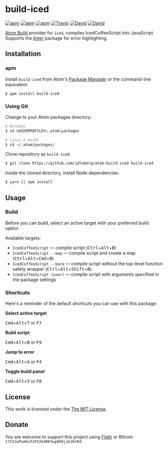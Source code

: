 # build-iced

[![apm](https://img.shields.io/apm/l/build-iced.svg?style=flat-square)](https://atom.io/packages/build-iced)
[![apm](https://img.shields.io/apm/v/build-iced.svg?style=flat-square)](https://atom.io/packages/build-iced)
[![apm](https://img.shields.io/apm/dm/build-iced.svg?style=flat-square)](https://atom.io/packages/build-iced)
[![Travis](https://img.shields.io/travis/idleberg/atom-build-iced.svg?style=flat-square)](https://travis-ci.org/idleberg/atom-build-iced)
[![David](https://img.shields.io/david/idleberg/atom-build-iced.svg?style=flat-square)](https://david-dm.org/idleberg/atom-build-iced)
[![David](https://img.shields.io/david/dev/idleberg/atom-build-iced.svg?style=flat-square)](https://david-dm.org/idleberg/atom-build-iced?type=dev)

[Atom Build](https://atombuild.github.io/) provider for `iced`, compiles IcedCoffeeScript into JavaScript. Supports the [linter](https://atom.io/packages/linter) package for error highlighting.

## Installation

### apm

Install `build-iced` from Atom's [Package Manager](http://flight-manual.atom.io/using-atom/sections/atom-packages/) or the command-line equivalent:

`$ apm install build-iced`

### Using Git

Change to your Atom packages directory:

```bash
# Windows
$ cd %USERPROFILE%\.atom\packages

# Linux & macOS
$ cd ~/.atom/packages/
```

Clone repository as `build-iced`:

```bash
$ git clone https://github.com/idleberg/atom-build-iced build-iced
```

Inside the cloned directory, install Node dependencies:

```bash
$ yarn || npm install
```

## Usage

### Build

Before you can build, select an active target with your preferred build option.

Available targets:

* `IcedCoffeeScript` — compile script (<kbd>Ctrl</kbd>+<kbd>Alt</kbd>+<kbd>B</kbd>)
* `IcedCoffeeScript --map` — compile script and create a map (<kbd>Ctrl</kbd>+<kbd>Alt</kbd>+<kbd>Cmd</kbd>+<kbd>B</kbd>)
* `IcedCoffeeScript --bare` — compile script without the top-level function safety wrapper (<kbd>Ctrl</kbd>+<kbd>Alt</kbd>+<kbd>Shift</kbd>+<kbd>B</kbd>)
* `IcedCoffeeScript (user)` — compile script with arguments specified in the package settings

### Shortcuts

Here's a reminder of the default shortcuts you can use with this package:

**Select active target**

<kbd>Cmd</kbd>+<kbd>Alt</kbd>+<kbd>T</kbd> or <kbd>F7</kbd>

**Build script**

<kbd>Cmd</kbd>+<kbd>Alt</kbd>+<kbd>B</kbd> or <kbd>F9</kbd>

**Jump to error**

<kbd>Cmd</kbd>+<kbd>Alt</kbd>+<kbd>G</kbd> or <kbd>F4</kbd>

**Toggle build panel**

<kbd>Cmd</kbd>+<kbd>Alt</kbd>+<kbd>V</kbd> or <kbd>F8</kbd>

## License

This work is licensed under the [The MIT License](LICENSE.md).

## Donate

You are welcome to support this project using [Flattr](https://flattr.com/submit/auto?user_id=idleberg&url=https://github.com/idleberg/atom-build-iced) or Bitcoin `17CXJuPsmhuTzFV2k4RKYwpEHVjskJktRd`
